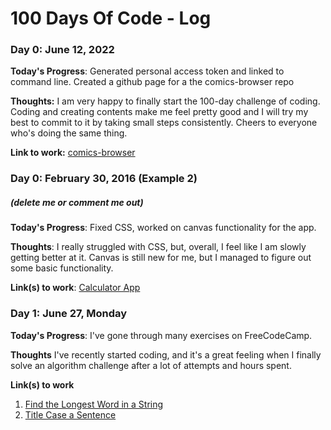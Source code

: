# 100 Days Of Code - Log

### Day 0: June 12, 2022

**Today's Progress**: Generated personal access token and linked to command line. Created a github page for a the comics-browser repo

**Thoughts:** I am very happy to finally start the 100-day challenge of coding. Coding and creating contents make me feel pretty good and I will try my best to commit to it by taking small steps consistently. Cheers to everyone who's doing the same thing.

**Link to work:** [comics-browser](https://campercat.github.io/comics-browser/)

### Day 0: February 30, 2016 (Example 2)
##### (delete me or comment me out)

**Today's Progress**: Fixed CSS, worked on canvas functionality for the app.

**Thoughts**: I really struggled with CSS, but, overall, I feel like I am slowly getting better at it. Canvas is still new for me, but I managed to figure out some basic functionality.

**Link(s) to work**: [Calculator App](http://www.example.com)


### Day 1: June 27, Monday

**Today's Progress**: I've gone through many exercises on FreeCodeCamp.

**Thoughts** I've recently started coding, and it's a great feeling when I finally solve an algorithm challenge after a lot of attempts and hours spent.

**Link(s) to work**
1. [Find the Longest Word in a String](https://www.freecodecamp.com/challenges/find-the-longest-word-in-a-string)
2. [Title Case a Sentence](https://www.freecodecamp.com/challenges/title-case-a-sentence)
